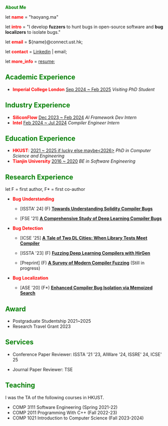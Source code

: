 **<font color="green">About Me</font>**

let **<font color=red>name</font>** = "haoyang.ma"

let **<font color=red>intro</font>** = "I develop **fuzzers** to hunt bugs in open-source software and **bug localizers** to isolate bugs."

let **<font color=red>email</font>** = ${name}@connect.ust.hk;

let **<font color=red>contact</font>** = [Linkedin](https://www.linkedin.com/in/haoyang-ma-a870b01b6/) | email;

let **<font color=red>more_info</font>** = [resume](https://docs.google.com/document/d/1jyXyyk7lvIkyzEn4W9R8akU0RtGbPSEgfCgbzDNWx8M/edit?usp=sharing);

## <font color="green">Academic Experience</font>

+ **<font color=red>Imperial College London</font>** <u>Sep 2024 ~ Feb 2025</u> *Visiting PhD Student*

## <font color="green">Industry Experience</font>

+ **<font color=red>SiliconFlow</font>** <u>Dec 2023 ~ Feb 2024</u> *AI Framework Dev Intern*
+ **<font color=red>Intel</font>** <u>Feb 2024 ~ Jul 2024</u> *Compiler Engineer Intern*

## <font color="green">Education Experience</font>

+ **<font color=red>HKUST</font>**: <u>2021 ~ 2025 if lucky else maybe<2026></u> *PhD in Computer Science and Engineering*
+ **<font color=red>Tianjin University</font>** <u>2016 ~ 2020</u> *BE in Software Engineering*

## <font color="green">Research Experience</font>

let F = first author, F\* = first co-author

+ **<font color=red>Bug Understanding</font>**

    + [ISSTA' 24] (F) <u>**[Towards Understanding Solidity Compiler Bugs](https://arxiv.org/abs/2407.05981)**</u>

    + [FSE '21] <u>**[A Comprehensive Study of Deep Learning Compiler Bugs](papers/fse21.pdf)**</u>

      <!-- >Qingchao Shen, **Haoyang Ma**, Junjie Chen, Yongqiang Tian, Shing-Chi Cheung, Xiang Chen -->

+ **<font color=red>Bug Detection</font>**

    + [ICSE '25] <u>**[A Tale of Two DL Cities: When Library Tests Meet Compiler](https://arxiv.org/abs/2407.16626)**</u>

        <!-- > Anonymous, **Haoyang Ma**, Anonymous -->


    + [ISSTA '23] (F) <u>**[Fuzzing Deep Learning Compilers with HirGen](papers/issta23.pdf)**</u>

         <!-- >**Haoyang Ma**, Qingchao Shen, Yongqiang Tian, Junjie Chen, Shing-Chi Cheung -->



    + [Preprint] (F) <u>**[A Survey of Modern Compiler Fuzzing](https://arxiv.org/abs/2306.06884)**</u> (Still in progress)

        <!-- >**Haoyang Ma** -->

+ **<font color=red>Bug Localization</font>**

    + [ASE '20] (F\*) <u>**[Enhanced Compiler Bug Isolation via Memoized Search](papers/ase20.pdf)**</u>

        <!-- >Junjie Chen\*, **Haoyang Ma\***, Lingming Zhang -->

## <font color=green>Award</font>

<!-- + Some <del>easy-to-get bronze medals</del> in ICPC/CCPC regional contests 2018-2019 -->
+ Postgraduate Studentship 2021~2025
+ Research Travel Grant 2023

## <font color=green>Services</font>

+ Conference Paper Reviewer: ISSTA '21 '23, AIWare '24, ISSRE' 24, ICSE' 25

+ Journal Paper Reviewer: TSE

## <font color=green>Teaching</font>

I was the TA of the following courses in HKUST.

+ COMP 3111 Software Engineering (Spring 2021-22)
+ COMP 2011 Programming With C++ (Fall 2022-23)
+ COMP 1021 Introduction to Computer Science (Fall 2023-2024)